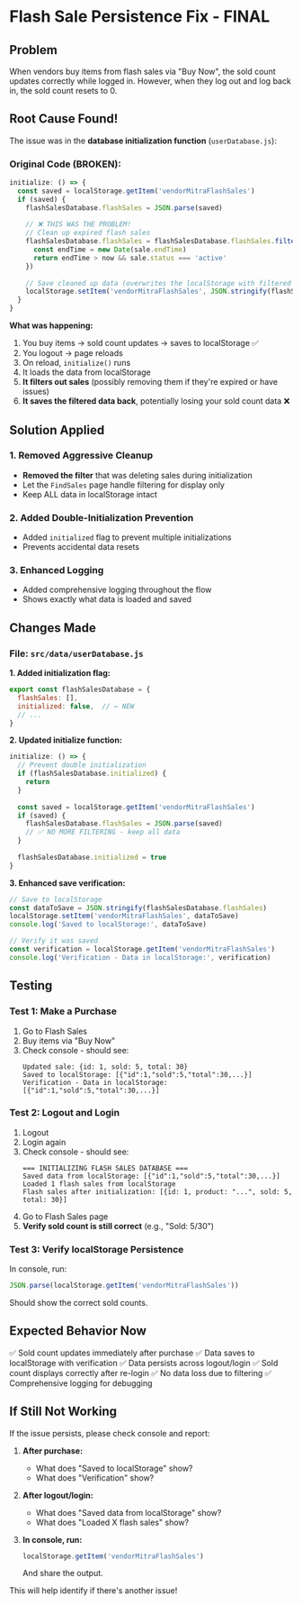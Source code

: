 # Flash Sale Persistence Fix - FINAL

## Problem
When vendors buy items from flash sales via "Buy Now", the sold count updates correctly while logged in. However, when they log out and log back in, the sold count resets to 0.

## Root Cause Found!

The issue was in the **database initialization function** (`userDatabase.js`):

### Original Code (BROKEN):
```javascript
initialize: () => {
  const saved = localStorage.getItem('vendorMitraFlashSales')
  if (saved) {
    flashSalesDatabase.flashSales = JSON.parse(saved)
    
    // ❌ THIS WAS THE PROBLEM!
    // Clean up expired flash sales
    flashSalesDatabase.flashSales = flashSalesDatabase.flashSales.filter(sale => {
      const endTime = new Date(sale.endTime)
      return endTime > now && sale.status === 'active'
    })
    
    // Save cleaned up data (overwrites the localStorage with filtered data)
    localStorage.setItem('vendorMitraFlashSales', JSON.stringify(flashSalesDatabase.flashSales))
  }
}
```

**What was happening:**
1. You buy items → sold count updates → saves to localStorage ✅
2. You logout → page reloads
3. On reload, `initialize()` runs
4. It loads the data from localStorage
5. **It filters out sales** (possibly removing them if they're expired or have issues)
6. **It saves the filtered data back**, potentially losing your sold count data ❌

## Solution Applied

### 1. Removed Aggressive Cleanup
- **Removed the filter** that was deleting sales during initialization
- Let the `FindSales` page handle filtering for display only
- Keep ALL data in localStorage intact

### 2. Added Double-Initialization Prevention
- Added `initialized` flag to prevent multiple initializations
- Prevents accidental data resets

### 3. Enhanced Logging
- Added comprehensive logging throughout the flow
- Shows exactly what data is loaded and saved

## Changes Made

### File: `src/data/userDatabase.js`

**1. Added initialization flag:**
```javascript
export const flashSalesDatabase = {
  flashSales: [],
  initialized: false,  // ← NEW
  // ...
}
```

**2. Updated initialize function:**
```javascript
initialize: () => {
  // Prevent double initialization
  if (flashSalesDatabase.initialized) {
    return
  }
  
  const saved = localStorage.getItem('vendorMitraFlashSales')
  if (saved) {
    flashSalesDatabase.flashSales = JSON.parse(saved)
    // ✅ NO MORE FILTERING - keep all data
  }
  
  flashSalesDatabase.initialized = true
}
```

**3. Enhanced save verification:**
```javascript
// Save to localStorage
const dataToSave = JSON.stringify(flashSalesDatabase.flashSales)
localStorage.setItem('vendorMitraFlashSales', dataToSave)
console.log('Saved to localStorage:', dataToSave)

// Verify it was saved
const verification = localStorage.getItem('vendorMitraFlashSales')
console.log('Verification - Data in localStorage:', verification)
```

## Testing

### Test 1: Make a Purchase
1. Go to Flash Sales
2. Buy items via "Buy Now"
3. Check console - should see:
   ```
   Updated sale: {id: 1, sold: 5, total: 30}
   Saved to localStorage: [{"id":1,"sold":5,"total":30,...}]
   Verification - Data in localStorage: [{"id":1,"sold":5,"total":30,...}]
   ```

### Test 2: Logout and Login
1. Logout
2. Login again
3. Check console - should see:
   ```
   === INITIALIZING FLASH SALES DATABASE ===
   Saved data from localStorage: [{"id":1,"sold":5,"total":30,...}]
   Loaded 1 flash sales from localStorage
   Flash sales after initialization: [{id: 1, product: "...", sold: 5, total: 30}]
   ```
4. Go to Flash Sales page
5. **Verify sold count is still correct** (e.g., "Sold: 5/30")

### Test 3: Verify localStorage Persistence
In console, run:
```javascript
JSON.parse(localStorage.getItem('vendorMitraFlashSales'))
```
Should show the correct sold counts.

## Expected Behavior Now

✅ Sold count updates immediately after purchase
✅ Data saves to localStorage with verification
✅ Data persists across logout/login
✅ Sold count displays correctly after re-login
✅ No data loss due to filtering
✅ Comprehensive logging for debugging

## If Still Not Working

If the issue persists, please check console and report:

1. **After purchase:**
   - What does "Saved to localStorage" show?
   - What does "Verification" show?

2. **After logout/login:**
   - What does "Saved data from localStorage" show?
   - What does "Loaded X flash sales" show?

3. **In console, run:**
   ```javascript
   localStorage.getItem('vendorMitraFlashSales')
   ```
   And share the output.

This will help identify if there's another issue!
